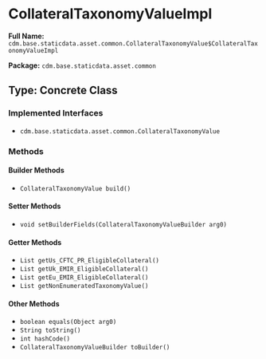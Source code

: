 # CollateralTaxonomyValueImpl

**Full Name:** `cdm.base.staticdata.asset.common.CollateralTaxonomyValue$CollateralTaxonomyValueImpl`

**Package:** `cdm.base.staticdata.asset.common`

## Type: Concrete Class

### Implemented Interfaces

- `cdm.base.staticdata.asset.common.CollateralTaxonomyValue`

### Methods

#### Builder Methods

- `CollateralTaxonomyValue build()`

#### Setter Methods

- `void setBuilderFields(CollateralTaxonomyValueBuilder arg0)`

#### Getter Methods

- `List getUs_CFTC_PR_EligibleCollateral()`
- `List getUk_EMIR_EligibleCollateral()`
- `List getEu_EMIR_EligibleCollateral()`
- `List getNonEnumeratedTaxonomyValue()`

#### Other Methods

- `boolean equals(Object arg0)`
- `String toString()`
- `int hashCode()`
- `CollateralTaxonomyValueBuilder toBuilder()`

